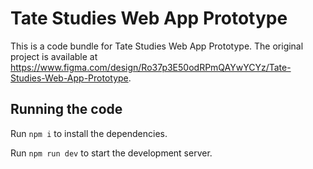 
  # Tate Studies Web App Prototype

  This is a code bundle for Tate Studies Web App Prototype. The original project is available at https://www.figma.com/design/Ro37p3E50odRPmQAYwYCYz/Tate-Studies-Web-App-Prototype.

  ## Running the code

  Run `npm i` to install the dependencies.

  Run `npm run dev` to start the development server.
  